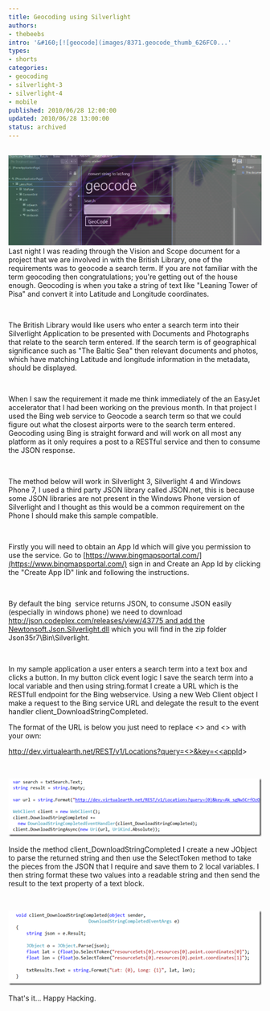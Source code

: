 ```yaml
---
title: Geocoding using Silverlight
authors:
- thebeebs
intro: '&#160;[![geocode](images/8371.geocode_thumb_626FC0...'
types:
- shorts
categories:
- geocoding
- silverlight-3
- silverlight-4
- mobile
published: 2010/06/28 12:00:00
updated: 2010/06/28 13:00:00
status: archived
---
```


&#160;[![geocode](images/8371.geocode_thumb_626FC03D.png "geocode")](https://msdnshared.blob.core.windows.net/media/MSDNBlogsFS/prod.evol.blogs.msdn.com/CommunityServer.Blogs.Components.WeblogFiles/00/00/01/38/93/metablogapi/5732.geocode_1FC09AD2.png) Last night I was reading through the Vision and Scope document for a project that we are involved in with the British Library, one of the requirements was to geocode a search term. If you are not familiar with the term geocoding then congratulations; you're getting out of the house enough. Geocoding is when you take a string of text like "Leaning Tower of Pisa" and convert it into Latitude and Longitude coordinates.

&#160;

The British Library would like users who enter a search term into their Silverlight Application to be presented with Documents and Photographs that relate to the search term entered. If the search term is of geographical significance such as "The Baltic Sea" then relevant documents and photos, which have matching Latitude and longitude information in the metadata, should be displayed.

&#160;

When I saw the requirement it made me think immediately of the an EasyJet accelerator that I had been working on the previous month. In that project I used the Bing web service to Geocode a search term so that we could figure out what the closest airports were to the search term entered. Geocoding using Bing is straight forward and will work on all most any platform as it only requires a post to a RESTful service and then to consume the JSON response.

&#160;

The method below will work in Silverlight 3, Silverlight 4 and Windows Phone 7, I used a third party JSON library called JSON.net, this is because some JSON libraries are not present in the Windows Phone version of Silverlight and I thought as this would be a common requirement on the Phone I should make this sample compatible.

&#160;

Firstly you will need to obtain an App Id which will give you permission to use the service. Go to [https://www.bingmapsportal.com/](https://www.bingmapsportal.com/) sign in and Create an App Id by clicking the "Create App ID" link and following the instructions.

&#160;

By default the bing&#160; service returns JSON, to consume JSON easily (especially in windows phone) we need to download [http://json.codeplex.com/releases/view/43775 and add the Newtonsoft.Json.Silverlight.dll](http://json.codeplex.com/releases/view/43775%20and%20add%20the%20Newtonsoft.Json.Silverlight.dll) which you will find in the zip folder Json35r7\Bin\Silverlight.

&#160;

In my sample application a user enters a search term into a text box and clicks a button. In my button click event logic I save the search term into a local variable and then using string.format I create a URL which is the RESTfull endpoint for the Bing webservice. Using a new Web Client object I make a request to the Bing service URL and delegate the result to the event handler client_DownloadStringCompleted.

The format of the URL is below you just need to replace <<searchQuery>> and <<AppId>> with your own: 

[http://dev.virtualearth.net/REST/v1/Locations?query=<<searchQuery>>&key=<<appId](http://dev.virtualearth.net/REST/v1/Locations?query=%3c%3csearchQuery%3e%3e&key=%3c%3cappId)>

&#160;

[![clip_image001](images/0268.clip_image001_thumb_13A55DF4.png "clip_image001")](https://msdnshared.blob.core.windows.net/media/MSDNBlogsFS/prod.evol.blogs.msdn.com/CommunityServer.Blogs.Components.WeblogFiles/00/00/01/38/93/metablogapi/1258.clip_image001_397B8457.png)

Inside the method client_DownloadStringCompleted I create a new JObject to parse the returned string and then use the SelectToken method to take the pieces from the JSON that I require and save them to 2 local variables. I then string format these two values into a readable string and then send the result to the text property of a text block.

&#160;

[![clip_image002](images/6076.clip_image002_thumb_02054D5C.png "clip_image002")](https://msdnshared.blob.core.windows.net/media/MSDNBlogsFS/prod.evol.blogs.msdn.com/CommunityServer.Blogs.Components.WeblogFiles/00/00/01/38/93/metablogapi/0184.clip_image002_75E3D334.png)

That's it... Happy Hacking.